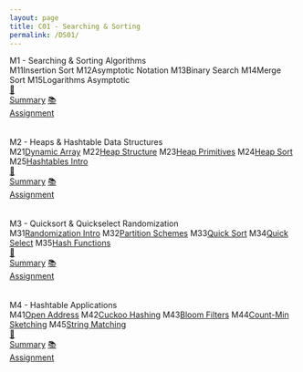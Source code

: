 ```yaml
---
layout: page
title: C01 - Searching & Sorting
permalink: /DS01/
---
```


<div class="block" style="grid-template-columns: 1fr 1fr;">
  <div class="btn text"><div class="btn name">M1 - Searching & Sorting Algorithms</div>
    <div class="row" style="grid-template-columns: 2fr 1fr;">
      <div class="row" style="grid-template-columns: 1fr 5fr;">
        <a class="btn box2">M11</a><a class="btn box1">Insertion Sort</a>
        <a class="btn box2">M12</a><a class="btn box1">Asymptotic Notation</a>
        <a class="btn box2">M13</a><a class="btn box1">Binary Search</a>
        <a class="btn box2">M14</a><a class="btn box1">Merge Sort</a>
        <a class="btn box2">M15</a><a class="btn box1">Logarithms Asymptotic</a>
        <a class="btn empty">&nbsp;</a><a class="btn empty"></a>
      </div>
      <div class="row" style="grid-template-columns: 1fr;">
        <a href="//" class="btn box2">🎯<br>Summary</a>
        <a href="//" class="btn box2">📚<br>Assignment</a>
        <a class="btn empty">&nbsp;<br>&nbsp;</a>
        <a class="btn empty">&nbsp;<br>&nbsp;</a>
      </div>
    </div>
  </div>
  <div class="btn text"><div class="btn name">M2 - Heaps & Hashtable Data Structures</div>
    <div class="row" style="grid-template-columns: 2fr 1fr;">
      <div class="row" style="grid-template-columns: 1fr 5fr;">
        <a class="btn box2">M21</a><a href="/01-MSDS/DS01/M21/" class="btn box1">Dynamic Array</a>
        <a class="btn box2">M22</a><a href="/01-MSDS/DS01/M22/" class="btn box1">Heap Structure</a>
        <a class="btn box2">M23</a><a href="/01-MSDS/DS01/M23/" class="btn box1">Heap Primitives</a>
        <a class="btn box2">M24</a><a href="/01-MSDS/DS01/M24/" class="btn box1">Heap Sort</a>
        <a class="btn box2">M25</a><a href="/01-MSDS/DS01/M25/" class="btn box1">Hashtables Intro</a>
        <a class="btn empty">&nbsp;</a><a class="btn empty"></a>
      </div>
      <div class="row" style="grid-template-columns: 1fr;">
        <a href="//" class="btn box2">🎯<br>Summary</a>
        <a href="//" class="btn box2">📚<br>Assignment</a>
        <a class="btn empty">&nbsp;<br>&nbsp;</a>
        <a class="btn empty">&nbsp;<br>&nbsp;</a>
      </div>
    </div>
  </div>
</div>

<div class="block" style="grid-template-columns: 1fr 1fr;">
  <div class="btn text"><div class="btn name">M3 - Quicksort & Quickselect Randomization</div>
    <div class="row" style="grid-template-columns: 2fr 1fr;">
      <div class="row" style="grid-template-columns: 1fr 5fr;">
        <a class="btn box2">M31</a><a href="/01-MSDS/DS01/M31/" class="btn box1">Randomization Intro</a>
        <a class="btn box2">M32</a><a href="/01-MSDS/DS01/M32/" class="btn box1">Partition Schemes</a>
        <a class="btn box2">M33</a><a href="/01-MSDS/DS01/M33/" class="btn box1">Quick Sort</a>
        <a class="btn box2">M34</a><a href="/01-MSDS/DS01/M34/" class="btn box1">Quick Select</a>
        <a class="btn box2">M35</a><a href="/01-MSDS/DS01/M35/" class="btn box1">Hash Functions</a>
        <a class="btn empty">&nbsp;</a><a class="btn empty"></a>
      </div>
      <div class="row" style="grid-template-columns: 1fr;">
        <a href="//" class="btn box2">🎯<br>Summary</a>
        <a href="//" class="btn box2">📚<br>Assignment</a>
        <a class="btn empty">&nbsp;<br>&nbsp;</a>
        <a class="btn empty">&nbsp;<br>&nbsp;</a>
      </div>
    </div>
  </div>
  <div class="btn text"><div class="btn name">M4 - Hashtable Applications</div>
    <div class="row" style="grid-template-columns: 2fr 1fr;">
      <div class="row" style="grid-template-columns: 1fr 5fr;">
        <a class="btn box2">M41</a><a href="/01-MSDS/DS01/M41/" class="btn box1">Open Address</a>
        <a class="btn box2">M42</a><a href="/01-MSDS/DS01/M42/" class="btn box1">Cuckoo Hashing</a>
        <a class="btn box2">M43</a><a href="/01-MSDS/DS01/M43/" class="btn box1">Bloom Filters</a>
        <a class="btn box2">M44</a><a href="/01-MSDS/DS01/M44/" class="btn box1">Count-Min Sketching</a>
        <a class="btn box2">M45</a><a href="/01-MSDS/DS01/M45/" class="btn box1">String Matching</a>
        <a class="btn empty">&nbsp;</a><a class="btn empty"></a>
      </div>
      <div class="row" style="grid-template-columns: 1fr;">
        <a href="//" class="btn box2">🎯<br>Summary</a>
        <a href="//" class="btn box2">📚<br>Assignment</a>
        <a class="btn empty">&nbsp;<br>&nbsp;</a>
        <a class="btn empty">&nbsp;<br>&nbsp;</a>
      </div>
    </div>
  </div>
</div>
